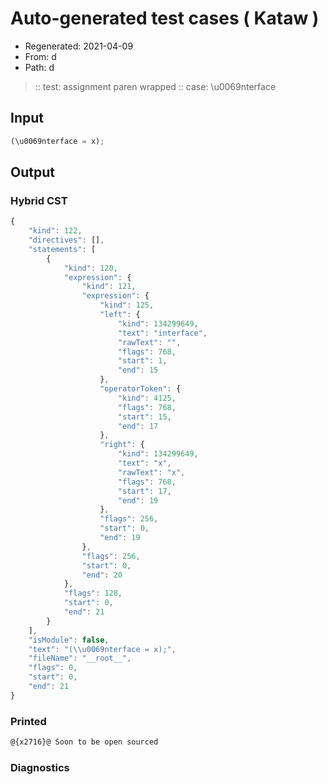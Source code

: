 # Auto-generated test cases ( Kataw )
- Regenerated: 2021-04-09
- From: d
- Path: d
> :: test: assignment paren wrapped
> :: case: \u0069nterface
## Input

`````js
(\u0069nterface = x);
`````

## Output

### Hybrid CST

```javascript
{
    "kind": 122,
    "directives": [],
    "statements": [
        {
            "kind": 120,
            "expression": {
                "kind": 121,
                "expression": {
                    "kind": 125,
                    "left": {
                        "kind": 134299649,
                        "text": "interface",
                        "rawText": "",
                        "flags": 768,
                        "start": 1,
                        "end": 15
                    },
                    "operatorToken": {
                        "kind": 4125,
                        "flags": 768,
                        "start": 15,
                        "end": 17
                    },
                    "right": {
                        "kind": 134299649,
                        "text": "x",
                        "rawText": "x",
                        "flags": 768,
                        "start": 17,
                        "end": 19
                    },
                    "flags": 256,
                    "start": 0,
                    "end": 19
                },
                "flags": 256,
                "start": 0,
                "end": 20
            },
            "flags": 128,
            "start": 0,
            "end": 21
        }
    ],
    "isModule": false,
    "text": "(\\u0069nterface = x);",
    "fileName": "__root__",
    "flags": 0,
    "start": 0,
    "end": 21
}
```

### Printed

```javascript
@{x2716}@ Soon to be open sourced
```

### Diagnostics

```javascript

```

